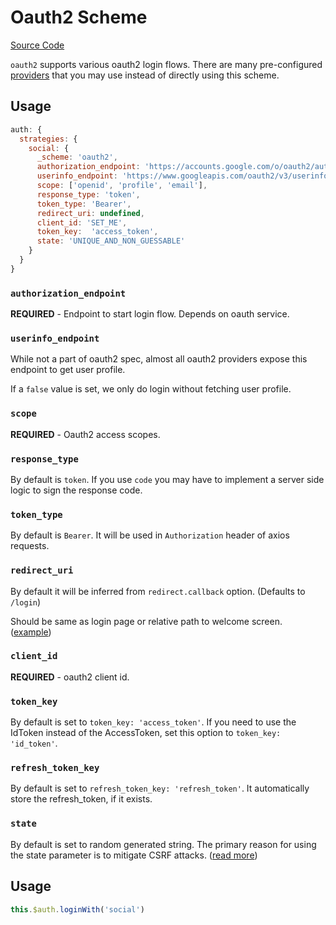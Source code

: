 # Oauth2 Scheme

[Source Code](https://github.com/nuxt-community/auth-module/blob/dev/lib/schemes/oauth2.js)

`oauth2` supports various oauth2 login flows. There are many pre-configured [providers](../providers/README.md)  that you may use instead of directly using this scheme.

## Usage

```js
auth: {
  strategies: {
    social: {
      _scheme: 'oauth2',
      authorization_endpoint: 'https://accounts.google.com/o/oauth2/auth',
      userinfo_endpoint: 'https://www.googleapis.com/oauth2/v3/userinfo',
      scope: ['openid', 'profile', 'email'],
      response_type: 'token',
      token_type: 'Bearer',
      redirect_uri: undefined,
      client_id: 'SET_ME',
      token_key:  'access_token',
      state: 'UNIQUE_AND_NON_GUESSABLE'
    }
  }
}
```

### `authorization_endpoint`

**REQUIRED** - Endpoint to start login flow. Depends on oauth service.

### `userinfo_endpoint`

While not a part of oauth2 spec, almost all oauth2 providers expose this endpoint to get user profile.

If a `false` value is set, we only do login without fetching user profile.

### `scope`

**REQUIRED** -  Oauth2 access scopes.

### `response_type`

By default is `token`. If you use `code` you may have to implement a server side logic to sign the response code.

### `token_type`

By default is `Bearer`. It will be used in `Authorization` header of axios requests.

### `redirect_uri`

By default it will be inferred from `redirect.callback` option. (Defaults to `/login`)

Should be same as login page or relative path to welcome screen. ([example](https://github.com/nuxt-community/auth-module/blob/dev/examples/demo/pages/callback.vue))

### `client_id`

**REQUIRED** - oauth2 client id.

### `token_key`

By default is set to `token_key: 'access_token'`. If you need to use the IdToken instead of the AccessToken, set this option to `token_key: 'id_token'`.

### `refresh_token_key`

By default is set to `refresh_token_key: 'refresh_token'`. It automatically store the refresh_token, if it exists.

### `state`

By default is set to random generated string.
The primary reason for using the state parameter is to mitigate CSRF attacks. ([read more](https://auth0.com/docs/protocols/oauth2/oauth-state))

## Usage

```js
this.$auth.loginWith('social')
```
